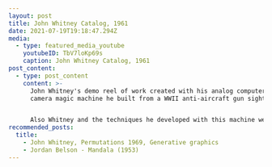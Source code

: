 ```yaml
---
layout: post
title: John Whitney Catalog, 1961
date: 2021-07-19T19:18:47.294Z
media:
  - type: featured_media_youtube
    youtubeID: TbV7loKp69s
    caption: John Whitney Catalog, 1961
post_content:
  - type: post_content
    content: >-
      John Whitney's demo reel of work created with his analog computer/film
      camera magic machine he built from a WWII anti-aircraft gun sight. 


      Also Whitney and the techniques he developed with this machine were what inspired Douglas Trumbull (special fx wizard) to use the slit scan technique on 2001: A Space Odyssey
recommended_posts:
  title:
    - John Whitney, Permutations 1969, Generative graphics
    - Jordan Belson - Mandala (1953)
---
```

